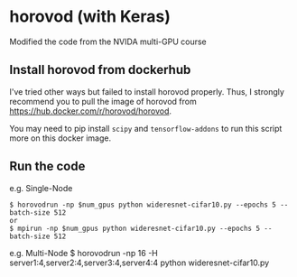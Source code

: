 # horovod (with Keras)
Modified the code from the NVIDA multi-GPU course

## Install horovod from dockerhub
I've tried other ways but failed to install horovod properly.
Thus, I strongly recommend you to pull the image of horovod from https://hub.docker.com/r/horovod/horovod.

You may need to pip install ```scipy``` and ```tensorflow-addons``` to run this script more on this docker image.


## Run the code
e.g. Single-Node 
```shell
$ horovodrun -np $num_gpus python wideresnet-cifar10.py --epochs 5 --batch-size 512
or
$ mpirun -np $num_gpus python wideresnet-cifar10.py --epochs 5 --batch-size 512
```

e.g. Multi-Node
$ horovodrun -np 16 -H server1:4,server2:4,server3:4,server4:4 python wideresnet-cifar10.py